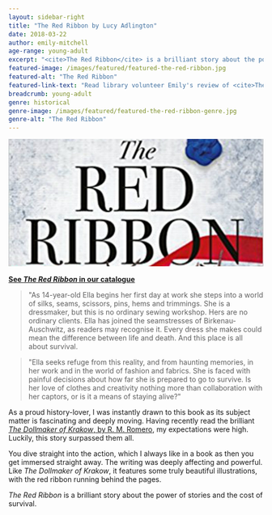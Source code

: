```yaml
---
layout: sidebar-right
title: "The Red Ribbon by Lucy Adlington"
date: 2018-03-22
author: emily-mitchell
age-range: young-adult
excerpt: "<cite>The Red Ribbon</cite> is a brilliant story about the power of stories and the cost of survival."
featured-image: /images/featured/featured-the-red-ribbon.jpg
featured-alt: "The Red Ribbon"
featured-link-text: "Read library volunteer Emily's review of <cite>The Red Ribbon</cite>, by Lucy Adlington."
breadcrumb: young-adult
genre: historical
genre-image: /images/featured/featured-the-red-ribbon-genre.jpg
genre-alt: "The Red Ribbon"
---
```


![The Red Ribbon](/images/featured/featured-the-red-ribbon.jpg)

**[See <cite>The Red Ribbon</cite> in our catalogue](https://suffolk.spydus.co.uk/cgi-bin/spydus.exe/ENQ/OPAC/BIBENQ?BRN=2195417)**

> "As 14-year-old Ella begins her first day at work she steps into a world of silks, seams, scissors, pins, hems and trimmings. She is a dressmaker, but this is no ordinary sewing workshop. Hers are no ordinary clients. Ella has joined the seamstresses of Birkenau-Auschwitz, as readers may recognise it. Every dress she makes could mean the difference between life and death. And this place is all about survival.

> "Ella seeks refuge from this reality, and from haunting memories, in her work and in the world of fashion and fabrics. She is faced with painful decisions about how far she is prepared to go to survive. Is her love of clothes and creativity nothing more than collaboration with her captors, or is it a means of staying alive?"

As a proud history-lover, I was instantly drawn to this book as its subject matter is fascinating and deeply moving. Having recently read the brilliant [<cite>The Dollmaker of Krakow</cite>, by R. M. Romero](/new-suggestions/young-adult/the-dollmaker-of-krakow-by-r-m-romero/), my expectations were high. Luckily, this story surpassed them all.

You dive straight into the action, which I always like in a book as then you get immersed straight away. The writing was deeply affecting and powerful. Like <cite>The Dollmaker of Krakow</cite>, it features some truly beautiful illustrations, with the red ribbon running behind the pages.

<cite>The Red Ribbon</cite> is a brilliant story about the power of stories and the cost of survival.
